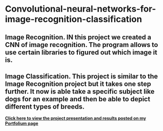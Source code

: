 # Convolutional-neural-networks-for-image-recognition-classification
## Image Recognition. IN this project we created a CNN of image recognition. The program allows to use certain libraries to figured out which image it is.
## Image Classification. This project is similar to the Image Recognition project but it takes one step further. It now is able take a specific subject like dogs for an example and then be able to depict different types of breeds.
**[Click here to view the project presentation and results posted on my Portfolium page  ](https://portfolium.com/entry/convolutional-neural-networks-for-image-recognitio)**
